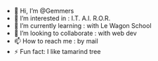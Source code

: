 - 👋 Hi, I’m @Gemmers
- 👀 I’m interested in : I.T. A.I. R.O.R.
- 🌱 I’m currently learning : with Le Wagon School
- 💞️ I’m looking to collaborate : with web dev
- 📫 How to reach me : by mail
- ⚡ Fun fact: I like tamarind tree

<!---
Gemmers/Gemmers is a ✨ special ✨ repository because its `README.md` (this file) appears on your GitHub profile.
You can click the Preview link to take a look at your changes.
--->
